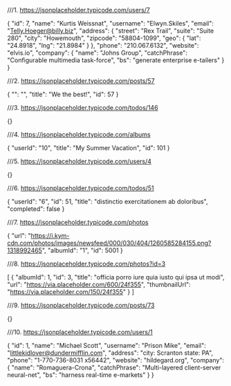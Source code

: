 ///1.
https://jsonplaceholder.typicode.com/users/7

{
    "id": 7,
    "name": "Kurtis Weissnat",
    "username": "Elwyn.Skiles",
    "email": "Telly.Hoeger@billy.biz",
    "address": {
        "street": "Rex Trail",
        "suite": "Suite 280",
        "city": "Howemouth",
        "zipcode": "58804-1099",
        "geo": {
            "lat": "24.8918",
            "lng": "21.8984"
        }
    },
    "phone": "210.067.6132",
    "website": "elvis.io",
    "company": {
        "name": "Johns Group",
        "catchPhrase": "Configurable multimedia task-force",
        "bs": "generate enterprise e-tailers"
    }
}


///2.
https://jsonplaceholder.typicode.com/posts/57

{
    "": "",
    "title": "We the best!",
    "id": 57
}

///3.
https://jsonplaceholder.typicode.com/todos/146

{}

///4.
https://jsonplaceholder.typicode.com/albums

{
    "userId": "10",
    "title": "My Summer Vacation",
    "id": 101
}

///5.
https://jsonplaceholder.typicode.com/users/4

{}

///6.
https://jsonplaceholder.typicode.com/todos/51

{
    "userId": "6",
    "id": 51,
    "title": "distinctio exercitationem ab doloribus",
    "completed": false
}

///7.
https://jsonplaceholder.typicode.com/photos

{
    "url": "https://i.kym-cdn.com/photos/images/newsfeed/000/030/404/1260585284155.png?1318992465",
    "albumId": "1",
    "id": 5001
}

///8.
https://jsonplaceholder.typicode.com/photos?id=3

[
    {
        "albumId": 1,
        "id": 3,
        "title": "officia porro iure quia iusto qui ipsa ut modi",
        "url": "https://via.placeholder.com/600/24f355",
        "thumbnailUrl": "https://via.placeholder.com/150/24f355"
    }
]

///9.
https://jsonplaceholder.typicode.com/posts/73

{}

///10.
https://jsonplaceholder.typicode.com/users/1

{
    "id": 1,
    "name": "Michael Scott",
    "username": "Prison Mike",
    "email": "littlekidlover@dundermifflin.com",
    "address": "city: Scranton  state: PA",
    "phone": "1-770-736-8031 x56442",
    "website": "hildegard.org",
    "company": {
        "name": "Romaguera-Crona",
        "catchPhrase": "Multi-layered client-server neural-net",
        "bs": "harness real-time e-markets"
    }
}